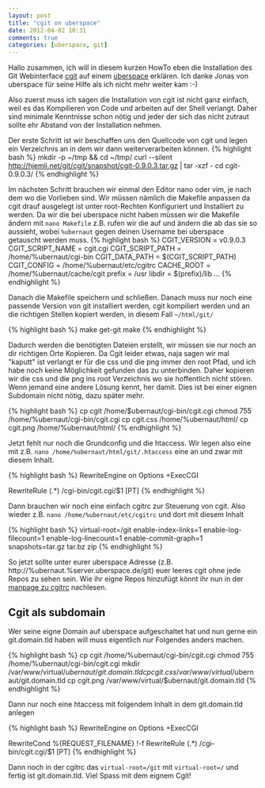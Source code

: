 ```yaml
---
layout: post
title: "cgit on uberspace"
date: 2012-04-02 10:31
comments: true
categories: [uberspace, git]
---
```


Hallo zusammen,
ich will in diesem kurzen HowTo eben die Installation des Git Webinterface [cgit](http://hjemli.net/git/cgit/) auf einem [uberspace](https://uberspace.de) erklären. Ich danke Jonas von uberspace für seine Hilfe als ich nicht mehr weiter kam :-)
<!-- more -->

Also zuerst muss ich sagen die Installation von cgit ist nicht ganz einfach, weil es das Kompilieren von Code und arbeiten auf der Shell verlangt. Daher sind minimale Kenntnisse schon nötig und jeder der sich das nicht zutraut sollte ehr Abstand von der Installation nehmen.

Der erste Schritt ist wir beschaffen uns den Quellcode von cgit und legen ein Verzeichnis an in dem wir dann weiterverarbeiten können.
{% highlight bash %}
mkdir -p ~/tmp && cd ~/tmp/
curl --silent http://hjemli.net/git/cgit/snapshot/cgit-0.9.0.3.tar.gz | tar -xzf -
cd cgit-0.9.0.3/
{% endhighlight %}

Im nächsten Schritt brauchen wir einmal den Editor nano oder vim, je nach dem wo die Vorlieben sind. Wir müssen nämlich die Makefile anpassen da cgit drauf ausgelegt ist unter root-Rechten Konfiguriert und Installiert zu werden. Da wir die bei uberspace nicht haben müssen wir die Makefile ändern mit `nano Makefile` z.B. rufen wir die auf und ändern die ab das sie so aussieht, wobei `%ubernaut` gegen deinen Username bei uberspace getauscht werden muss.
{% highlight bash %}
CGIT_VERSION = v0.9.0.3
CGIT_SCRIPT_NAME = cgit.cgi
CGIT_SCRIPT_PATH = /home/%ubernaut/cgi-bin
CGIT_DATA_PATH = $(CGIT_SCRIPT_PATH)
CGIT_CONFIG = /home/%ubernaut/etc/cgitrc
CACHE_ROOT = /home/%ubernaut/cache/cgit
prefix = /usr
libdir = $(prefix)/lib
...
{% endhighlight %}

Danach die Makefile speichern und schließen. Danach muss nur noch eine passende Version von git installiert werden, cgit kompiliert werden und an die richtigen Stellen kopiert werden, in diesem Fall `~/html/git/`

{% highlight bash %}
make get-git
make
{% endhighlight %}

Dadurch werden die benötigten Dateien erstellt, wir müssen sie nur noch an dir richtigen Orte Kopieren. Da Cgit leider etwas, naja sagen wir mal "kaputt" ist verlangt er für die css und die png immer den root Pfad, und ich habe noch keine Möglichkeit gefunden das zu unterbinden. Daher kopieren wir die css und die png ins root Verzeichnis wo sie hoffentlich nicht stören. Wenn jemand eine andere Lösung kennt, her damit. Dies ist bei einer eignen Subdomain nicht nötig, dazu später mehr.

{% highlight bash %}
cp cgit /home/$ubernaut/cgi-bin/cgit.cgi
chmod 755 /home/%ubernaut/cgi-bin/cgit.cgi
cp cgit.css /home/%ubernaut/html/
cp cgit.png /home/%ubernaut/html/
{% endhighlight %}

Jetzt fehlt nur noch die Grundconfig und die htaccess. Wir legen also eine mit z.B. `nano /home/%ubernaut/html/git/.htaccess` eine an und zwar mit diesem Inhalt.

{% highlight bash %}
RewriteEngine on
Options +ExecCGI

RewriteRule (.*) /cgi-bin/cgit.cgi/$1 [PT]
{% endhighlight %}

Dann brauchen wir noch eine einfach cgitrc zur Steuerung von cgit. Also wieder z.B. `nano /home/%ubernaut/etc/cgitrc` und dort mit diesem Inhalt

{% highlight bash %}
virtual-root=/git
enable-index-links=1
enable-log-filecount=1
enable-log-linecount=1
enable-commit-graph=1
snapshots=tar.gz tar.bz zip
{% endhighlight %}

So jetzt sollte unter eurer uberspace Adresse (z.B. http://%ubernaut.%server.uberspace.de/git) euer leeres cgit ohne jede Repos zu sehen sein. Wie ihr eigne Repos hinzufügt könnt ihr nun in der [manpage zu cgitrc](http://hjemli.net/git/cgit/tree/cgitrc.5.txt) nachlesen.

Cgit als subdomain
------------------
Wer seine eigne Domain auf uberspace aufgeschaltet hat und nun gerne ein git.domain.tld haben will muss eigentlich nur Folgendes anders machen.

{% highlight bash %}
cp cgit /home/%ubernaut/cgi-bin/cgit.cgi
chmod 755 /home/%ubernaut/cgi-bin/cgit.cgi
mkdir /var/www/virtual/$ubernaut/git.domain.tld
cp cgit.css /var/www/virtual/$ubernaut/git.domain.tld
cp cgit.png /var/www/virtual/$ubernaut/git.domain.tld
{% endhighlight %}

Dann nur noch eine htaccess mit folgendem Inhalt in dem git.domain.tld anlegen

{% highlight bash %}
RewriteEngine on
Options +ExecCGI

RewriteCond %{REQUEST_FILENAME} !-f
RewriteRule (.*) /cgi-bin/cgit.cgi/$1 [PT]
{% endhighlight %}

Dann noch in der cgitrc das `virtual-root=/git` mit `virtual-root=/` und fertig ist git.domain.tld.
Viel Spass mit dem eignem Cgit!
